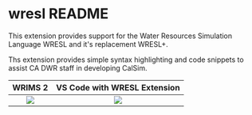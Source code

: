 # wresl README

This extension provides support for the Water Resources Simulation Language WRESL and it's replacement WRESL+.

Ths extension provides simple syntax highlighting and code snippets to assist CA DWR staff in developing CalSim.

WRIMS 2 | VS Code with WRESL Extension
:---:|:---:
![](https://github.com/dwr-zroy/wresl_lang_vs_code/images/example_WRIMS.png)  |  ![](https://github.com/dwr-zroy/wresl_lang_vs_code/images/example_VS_Code.png)
